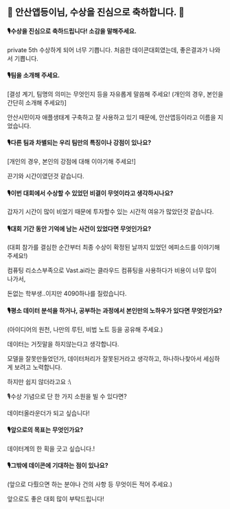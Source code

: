 ## 🎉 안산앱등이님, 수상을 진심으로 축하합니다. 🎉

#### 🎙수상을 진심으로 축하드립니다! 소감을 말해주세요.

private 5th 수﻿상하게 되어 너무 기쁩니다. 처음한 데이콘대회였는데, 좋은결과가 나와서 기쁩니다.

  

#### 🎙팀을 소개해 주세요.

[결성 계기, 팀명의 의미는 무엇인지 등을 자유롭게 말씀해 주세요! (개인의 경우, 본인을 간단히 소개해 주세요!)]

안산시민이자 애플생태계 구축하고 잘 사용하고 있기 때문에, 안산앱등이라고 이름을 지었습니다.﻿

  

#### 🎙다른 팀과 차별되는 우리 팀만의 특징이나 강점이 있나요?

[개인의 경우, 본인의 강점에 대해 이야기해 주세요!]

끈기와 시간이였던것 같습니다.

  

#### 🎙이번 대회에서 수상할 수 있었던 비결이 무엇이라고 생각하시나요?

﻿갑자기 시간이 많이 비었기 때문에 투자할수 있는 시간적 여유가 많았던것 같습니다.

  

#### 🎙대회 기간 동안 기억에 남는 사건이 있었다면 무엇인가요?

(대회 참가를 결심한 순간부터 최종 수상이 확정된 날까지 있었던 에피소드를 이야기해 주세요!)

컴퓨팅 리소스부족으로 Vast.ai라는 클라우드 컴퓨팅을 사용하다가 비용이 너무 많이 나가서,

돈없는 학부생..이지만 4090하나를 질렀습니다.

  

#### 🎙평소 데이터 분석을 하거나, 공부하는 과정에서 본인만의 노하우가 있다면 무엇인가요?

(아이디어의 원천, 나만의 루틴, 비법 노트 등을 공유해 주세요.)

데이터는 거짓말을 하지않는다고 생각합니다.

모델을 잘못만들었던가, 데이터처리가 잘못된거라고 생각하고, 하나하나찾아서 세심하게 보려고 노력합니다.

하지만 쉽지 않더라고요 :\

🎙수상 기념으로 단 한 가지 소원을 빌 수 있다면?

﻿데이터올라운더가 되고 싶습니다!

  

#### 🎙앞으로의 목표는 무엇인가요?

데이터계의 한 획을 긋고 싶습니다.!


#### 🎙그밖에 데이콘에 기대하는 점이 있나요?

(앞으로 다뤘으면 하는 분야나 건의 사항 등 무엇이든 적어 주세요.)

앞으로도 좋은 대회 많이 부탁드립니다!

